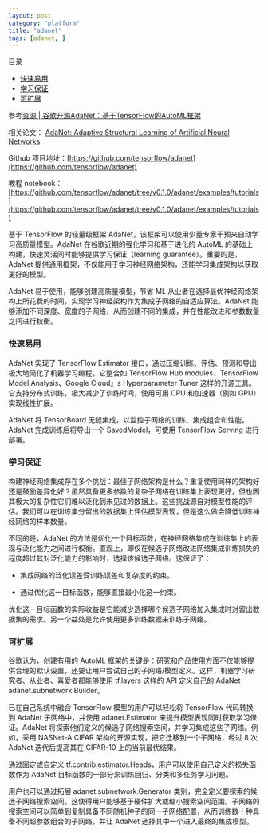 ```yaml
---
layout: post
category: "platform"
title: "adanet"
tags: [adanet, ]
---
```


目录

<!-- TOC -->

- [快速易用](#快速易用)
- [学习保证](#学习保证)
- [可扩展](#可扩展)

<!-- /TOC -->

参考[资源 \| 谷歌开源AdaNet：基于TensorFlow的AutoML框架](https://mp.weixin.qq.com/s?__biz=MzA3MzI4MjgzMw==&mid=2650751000&idx=2&sn=62814e8e19f53655bc75c83f84b0b9e1&chksm=871a8466b06d0d701ce5a35c4ee13eeeab5f9a155bd28474aa745b3938099df7e35d43ee754d&mpshare=1&scene=1&srcid=1101yG3KXEYIqzbTknSmIRQu&pass_ticket=zX4VgptyVP3Mvtqcew6Og6Jwwl4pq45hepOQUq59s21SZj%2BEuwQXeeT1wVMIDy0b#rd)


相关论文： [AdaNet: Adaptive Structural Learning of Artificial Neural Networks](http://proceedings.mlr.press/v70/cortes17a/cortes17a.pdf)

Github 项目地址：[https://github.com/tensorflow/adanet](https://github.com/tensorflow/adanet)

教程 notebook：[https://github.com/tensorflow/adanet/tree/v0.1.0/adanet/examples/tutorials](https://github.com/tensorflow/adanet/tree/v0.1.0/adanet/examples/tutorials)

基于 TensorFlow 的轻量级框架 AdaNet，该框架可以使用少量专家干预来自动学习高质量模型。AdaNet 在谷歌近期的强化学习和基于进化的 AutoML 的基础上构建，快速灵活同时能够提供学习保证（learning guarantee）。重要的是，AdaNet 提供通用框架，不仅能用于学习神经网络架构，还能学习集成架构以获取更好的模型。

AdaNet 易于使用，能够创建高质量模型，节省 ML 从业者在选择最优神经网络架构上所花费的时间，实现学习神经架构作为集成子网络的自适应算法。AdaNet 能够添加不同深度、宽度的子网络，从而创建不同的集成，并在性能改进和参数数量之间进行权衡。

### 快速易用

AdaNet 实现了 TensorFlow Estimator 接口，通过压缩训练、评估、预测和导出极大地简化了机器学习编程。它整合如 TensorFlow Hub modules、TensorFlow Model Analysis、Google Cloud』s Hyperparameter Tuner 这样的开源工具。它支持分布式训练，极大减少了训练时间，使用可用 CPU 和加速器（例如 GPU）实现线性扩展。

AdaNet 将 TensorBoard 无缝集成，以监控子网络的训练、集成组合和性能。AdaNet 完成训练后将导出一个 SavedModel，可使用 TensorFlow Serving 进行部署。

### 学习保证

构建神经网络集成存在多个挑战：最佳子网络架构是什么？重复使用同样的架构好还是鼓励差异化好？虽然具备更多参数的复杂子网络在训练集上表现更好，但也因其极大的复杂性它们难以泛化到未见过的数据上。这些挑战源自对模型性能的评估。我们可以在训练集分留出的数据集上评估模型表现，但是这么做会降低训练神经网络的样本数量。

不同的是，AdaNet 的方法是优化一个目标函数，在神经网络集成在训练集上的表现与泛化能力之间进行权衡。直观上，即仅在候选子网络改进网络集成训练损失的程度超过其对泛化能力的影响时，选择该候选子网络。这保证了：

+ 集成网络的泛化误差受训练误差和复杂度的约束。

+ 通过优化这一目标函数，能够直接最小化这一约束。

优化这一目标函数的实际收益是它能减少选择哪个候选子网络加入集成时对留出数据集的需求。另一个益处是允许使用更多训练数据来训练子网络。

### 可扩展

谷歌认为，创建有用的 AutoML 框架的关键是：研究和产品使用方面不仅能够提供合理的默认设置，还要让用户尝试自己的子网络/模型定义。这样，机器学习研究者、从业者、喜爱者都能够使用 tf.layers 这样的 API 定义自己的 AdaNet adanet.subnetwork.Builder。

已在自己系统中融合 TensorFlow 模型的用户可以轻松将 TensorFlow 代码转换到 AdaNet 子网络中，并使用 adanet.Estimator 来提升模型表现同时获取学习保证。AdaNet 将探索他们定义的候选子网络搜索空间，并学习集成这些子网络。例如，采用 NASNet-A CIFAR 架构的开源实现，把它迁移到一个子网络，经过 8 次 AdaNet 迭代后提高其在 CIFAR-10 上的当前最优结果。

通过固定或自定义 tf.contrib.estimator.Heads，用户可以使用自己定义的损失函数作为 AdaNet 目标函数的一部分来训练回归、分类和多任务学习问题。

用户也可以通过拓展 adanet.subnetwork.Generator 类别，完全定义要探索的候选子网络搜索空间。这使得用户能够基于硬件扩大或缩小搜索空间范围。子网络的搜索空间可以简单到复制具备不同随机种子的同一子网络配置，从而训练数十种具备不同超参数组合的子网络，并让 AdaNet 选择其中一个进入最终的集成模型。


